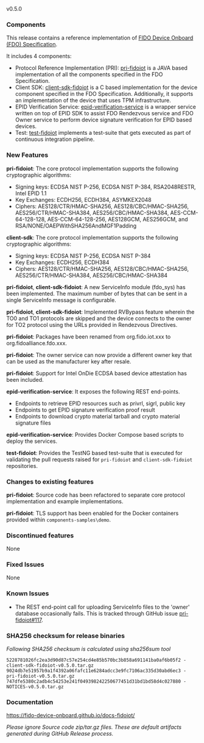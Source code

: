 v0.5.0

### Components

This release contains a reference implementation of [FIDO Device Onboard (FDO) Specification](https://fidoalliance.org/specs/FDO/fido-device-onboard-v1.0-ps-20210323/).

It includes 4 components:
  * Protocol Reference Implementation (PRI): [pri-fidoiot](https://github.com/fido-device-onboard/pri-fidoiot) is a JAVA based implementation of all the components specified in the FDO Specification.
  * Client SDK: [client-sdk-fidoiot](https://github.com/fido-device-onboard/client-sdk-fidoiot) is a C based implementation for the device component specified in the FDO Specification. Additionally, it supports an implementation of the device that uses TPM infrastructure.
  * EPID Verification Service: [epid-verification-service](https://github.com/fido-device-onboard/epid-verification-service) is a wrapper service written on top of EPID SDK to assist FDO Rendezvous service and FDO Owner service to perform device signature verification for EPID based devices.
  * Test: [test-fidoiot](https://github.com/fido-device-onboard/test-fidoiot) implements a test-suite that gets executed as part of continuous integration pipeline.

### New Features

**pri-fidoiot**: The core protocol implementation supports the following cryptographic algorithms:
  * Signing keys: ECDSA NIST P-256, ECDSA NIST P-384, RSA2048RESTR, Intel EPID 1.1
  * Key Exchanges: ECDH256, ECDH384, ASYMKEX2048
  * Ciphers: AES128/CTR/HMAC-SHA256, AES128/CBC/HMAC-SHA256, AES256/CTR/HMAC-SHA384, AES256/CBC/HMAC-SHA384, AES-CCM-64-128-128, AES-CCM-64-128-256, AES128GCM, AES256GCM, and RSA/NONE/OAEPWithSHA256AndMGF1Padding

**client-sdk**: The core protocol implementation supports the following cryptographic algorithms:
  * Signing keys: ECDSA NIST P-256, ECDSA NIST P-384
  * Key Exchanges: ECDH256, ECDH384
  * Ciphers: AES128/CTR/HMAC-SHA256, AES128/CBC/HMAC-SHA256, AES256/CTR/HMAC-SHA384, AES256/CBC/HMAC-SHA384

**pri-fidoiot**, **client-sdk-fidoiot**: A new ServiceInfo module (fdo_sys) has been implemented. The maximum number of bytes that can be sent in a single ServiceInfo message is configurable.

**pri-fidoiot**, **client-sdk-fidoiot**: Implemented RVBypass feature wherein the TO0 and TO1 protocols are skipped and the device connects to the owner for TO2 protocol using the URLs provided in Rendezvous Directives.

**pri-fidoiot**: Packages have been renamed from org.fido.iot.xxx to org.fidoalliance.fdo.xxx.

**pri-fidoiot**: The owner service can now provide a different owner key that can be used as the manufacturer key after resale.

**pri-fidoiot**: Support for Intel OnDie ECDSA based device attestation has been included.

**epid-verification-service**: It exposes the following REST end-points.
  * Endpoints to retrieve EPID resources such as privrl, sigrl, public key
  * Endpoints to get EPID signature verification proof result
  * Endpoints to download crypto material tarball and crypto material signature files

**epid-verification-service**: Provides Docker Compose based scripts to deploy the services.

**test-fidoiot**: Provides the TestNG based test-suite that is executed for validating the pull requests raised for `pri-fidoiot` and `client-sdk-fidoiot` repositories.

### Changes to existing features

**pri-fidoiot**: Source code has been refactored to separate core protocol implementation and example implementations.

**pri-fidoiot**: TLS support has been enabled for the Docker containers provided within `components-samples\demo`.

### Discontinued features

None

### Fixed Issues

None

### Known Issues

* The REST end-point call for uploading ServiceInfo files to the 'owner' database occasionally fails. This is tracked through GitHub issue [pri-fidoiot#117](https://github.com/fido-device-onboard/pri-fidoiot/issues/117).

### SHA256 checksum for release binaries

*Following SHA256 checksum is calculated using sha256sum tool*
```
5228781026fc2ea3d90d87c57e254cd4e85b570bc3b858a691141ba0af6b05f2 - client-sdk-fidoiot-v0.5.0.tar.gz
9024db7e51957b9a1f4392a06fafc11e6284adcc3e9fc7106ac335d30abd6ec3 - pri-fidoiot-v0.5.0.tar.gz
747dfe5380c2adb4c54253e241f049398242250677451d31bd1bd58d4c027880 - NOTICES-v0.5.0.tar.gz
```

### Documentation

https://fido-device-onboard.github.io/docs-fidoiot/

*Please ignore Source code zip/tar.gz files. These are default artifacts generated during GitHub Release process.*

